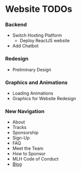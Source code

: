 # Website TODOs
### Backend
- Switch Hosting Platform
    - Deploy ReactJS website
- Add Chatbot

### Redesign
- Preliminary Design

### Graphics and Animations
- Loading Animations
- Graphics for Website Redesign

### New Navigation
- About
- Tracks
- Sponsorship
- Sign-Up
- FAQ
- Meet the Team
- How to Sponsor
- MLH Code of Conduct
- [Blog](blog/TODO.md)
